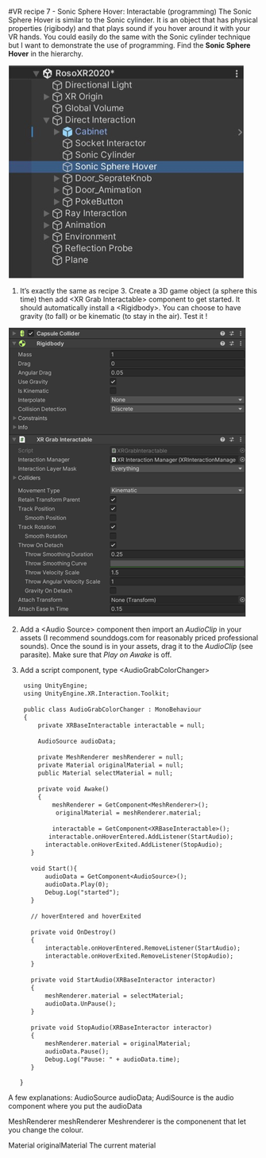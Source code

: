 #VR recipe 7 - Sonic Sphere Hover: Interactable (programming)
The Sonic Sphere Hover is similar to the Sonic cylinder. It is an object that has physical properties (rigibody) and that plays sound if you hover around it with your VR hands. You could easily do the same with the Sonic cylinder technique but I want to demonstrate the use of programming. Find the <b>Sonic Sphere Hover</b> in the hierarchy.</p>

<p align="left"><img src="images/recipe701.jpg"/></p>

1. It’s exactly the same as recipe 3. Create a 3D game object (a sphere this time) then add &lt;XR Grab Interactable&gt; component to get started. It should automatically install a &lt;Rigidbody&gt;. You can choose to have gravity (to fall) or be kinematic (to stay in the air). Test it !

<p align="left"><img src="images/recipe702.png"/></p>

2. Add a &lt;Audio Source&gt; component then import an <i>AudioClip</i> in your assets (I recommend sounddogs.com for reasonably priced professional sounds). Once the sound is in your assets, drag it to the <i>AudioClip</i> (see parasite). Make sure that <i>Play on Awake</i> is off.

3. Add a script component, type &lt;AudioGrabColorChanger&gt;

		using UnityEngine;
		using UnityEngine.XR.Interaction.Toolkit;

		public class AudioGrabColorChanger : MonoBehaviour
		{
			private XRBaseInteractable interactable = null;
	
			AudioSource audioData;
	
			private MeshRenderer meshRenderer = null;
			private Material originalMaterial = null;
			public Material selectMaterial = null;

			private void Awake()
			{	
				meshRenderer = GetComponent<MeshRenderer>();
   				 originalMaterial = meshRenderer.material;
		
     			interactable = GetComponent<XRBaseInteractable>();
     		   interactable.onHoverEntered.AddListener(StartAudio);
     		  interactable.onHoverExited.AddListener(StopAudio);	
		  }

		  void Start(){
			  audioData = GetComponent<AudioSource>();
			  audioData.Play(0);
			  Debug.Log("started");	
		  }

		  // hoverEntered and hoverExited	

		  private void OnDestroy()
		  {	
			  interactable.onHoverEntered.RemoveListener(StartAudio); 
			  interactable.onHoverExited.RemoveListener(StopAudio);
		  }
		
		  private void StartAudio(XRBaseInteractor interactor)
		  {
			  meshRenderer.material = selectMaterial;
			  audioData.UnPause();
		  }

		  private void StopAudio(XRBaseInteractor interactor)
		  {
			  meshRenderer.material = originalMaterial;
			  audioData.Pause();
			  Debug.Log("Pause: " + audioData.time);	
		  }
	  }


A few explanations:
AudioSource audioData;
AudiSource is the audio component where you put the audioData

MeshRenderer meshRenderer 
Meshrenderer is the componenent that let you change the colour.

Material originalMaterial
The current material
